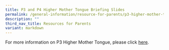 ```yaml
---
title: P3 and P4 Higher Mother Tongue Briefing Slides
permalink: /general-information/resource-for-parents/p3-higher-mother-tongue-briefing-slides/
description: ""
third_nav_title: Resources for Parents
variant: markdown
---
```

For more information on P3 Higher Mother Tongue, please click [here](/files/Resource%20for%20Parents/P3%20HMTL%20Briefing%20Slides/P3_and_P4_HMTL_Briefing_Slides_for_parents__updated_25_Oct_2024.pdf).